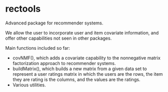 # rectools
Advanced package for recommender systems.

We allow the user to incorporate user and item covariate information, and offer other capabilities not seen in other packages.

Main functions included so far:

   * covNMF(), which adds a covariate capability to the nonnegative matrix factorization approach to recommender systems.
   * buildMatrix(), which builds a new matrix from a given data set to represent a user ratings matrix in which the users are the rows,       the item they are rating is the columns, and the values are the ratings.
   * Various utilities.

